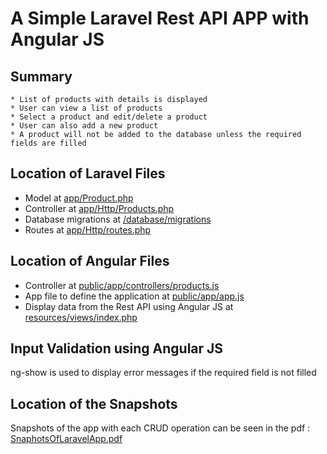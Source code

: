 # A Simple Laravel Rest API APP with Angular JS

## Summary
    * List of products with details is displayed 
    * User can view a list of products
    * Select a product and edit/delete a product
    * User can also add a new product
    * A product will not be added to the database unless the required fields are filled

## Location of Laravel Files

* Model at [app/Product.php](https://github.com/sarulse/SampleCode/blob/master/productlaravelapp/app/Product.php)
* Controller at [app/Http/Products.php](https://github.com/sarulse/SampleCode/blob/master/productlaravelapp/app/Http/Controllers/Products.php)
* Database migrations at [/database/migrations](https://github.com/sarulse/SampleCode/blob/master/productlaravelapp/database/migrations)
* Routes at [app/Http/routes.php](https://github.com/sarulse/SampleCode/blob/master/productlaravelapp/app/Http/Products.php) 


## Location of Angular Files

* Controller at [public/app/controllers/products.js](https://github.com/sarulse/SampleCode/blob/master/productlaravelapp/public/app/controllers/products.js) 
* App file to define the application at [public/app/app.js](https://github.com/sarulse/SampleCode/blob/master/productlaravelapp/public/app/app.js) 
* Display data from the Rest API using Angular JS at [resources/views/index.php](https://github.com/sarulse/SampleCode/blob/master/productlaravelapp/resources/view/index.php) 

## Input Validation using Angular JS

ng-show is used to display error messages if the required field is not filled 

## Location of the Snapshots

Snapshots of the app with each CRUD operation can be seen in the pdf : [SnaphotsOfLaravelApp.pdf](https://github.com/sarulse/SampleCode/blob/master/productlaravelapp/SnaphotsOfLaravelApp.pdf)


